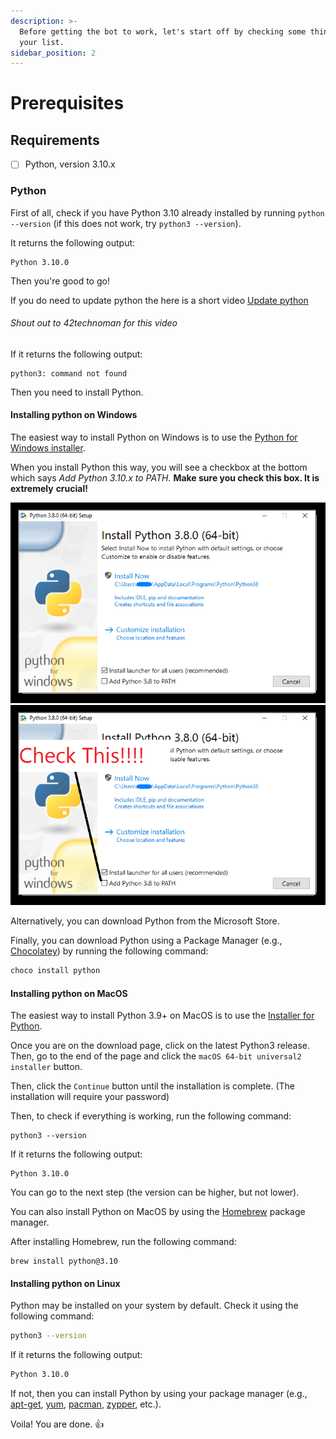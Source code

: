 ```yaml
---
description: >-
  Before getting the bot to work, let's start off by checking some things from
  your list.
sidebar_position: 2
---
```


# Prerequisites

## Requirements
- [ ] Python, version 3.10.x

### Python

First of all, check if you have Python 3.10 already installed by running `python --version` (if this does not work, try `python3 --version`).

It returns the following output:

```shell
Python 3.10.0
```

Then you're good to go!


If you do need to update python the here is a short video [Update python](https://www.youtube.com/watch?v=6pKeMH4z1aU)
###### Shout out to 42technoman for this video 



If it returns the following output:

```shell
python3: command not found
```

Then you need to install Python.


#### Installing python on Windows

The easiest way to install Python on Windows is to use the [Python for Windows installer](https://www.python.org/downloads/windows/).

When you install Python this way, you will see a checkbox at the bottom which says _Add Python 3.10.x to PATH._ **Make sure you check this box. It is extremely** **crucial!**

![image](<.gitbook/assets/image (2) (1).png>) ![image](<.gitbook/assets/image (4).png>)

Alternatively, you can download Python from the Microsoft Store.

Finally, you can download Python using a Package Manager (e.g., [Chocolatey](https://chocolatey.org/)) by running the following command:

```powershell
choco install python
```

#### Installing python on MacOS

The easiest way to install Python 3.9+ on MacOS is to use the [Installer for Python](https://www.python.org/downloads/mac-osx/).

Once you are on the download page, click on the latest Python3 release. Then, go to the end of the page and click the `macOS 64-bit universal2 installer` button.

Then, click the `Continue` button until the installation is complete. (The installation will require your password)

Then, to check if everything is working, run the following command:

```
python3 --version
```

If it returns the following output:

```
Python 3.10.0
```

You can go to the next step (the version can be higher, but not lower).

You can also install Python on MacOS by using the [Homebrew](https://brew.sh/) package manager.

After installing Homebrew, run the following command:

```
brew install python@3.10
```

#### Installing python on Linux

Python may be installed on your system by default. Check it using the following command:

```bash
python3 --version
```

If it returns the following output:

```bash
Python 3.10.0
```

If not, then you can install Python by using your package manager (e.g., [apt-get](https://www.debian.org/), [yum](https://www.yum.com/), [pacman](https://www.archlinux.org/), [zypper](https://www.opensuse.org/), etc.).

Voila! You are done. 👍
